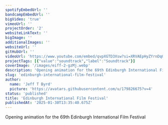 ```yaml
---
spotifyEmbedUrl: ''
bandcampEmbedUrl: ''
bigVideo: 'true'
vimeoUrl: ''
projectOrder: '2'
websiteLinkText: ''
bigImage: ''
additionalImages: ''
websiteUrl: ''
gitHubUrl: ''
videoUrl: 'https://www.youtube.com/embed/qvpXGTD3Xsw?si=XRVAEpHyZYrnDqOQ'
projectTags: [{"value":"soundtrack","label":"Soundtrack"}]
coverImage: '/images/eiff-2-gzMj.webp'
description: 'Opening animation for the 69th Edinburgh International Film Festival'
slug: 'edinburgh-international-film-festival'
author:
  name: 'Jeff T Byrd'
  picture: 'https://avatars.githubusercontent.com/u/179826675?v=4'
status: 'published'
title: 'Edinburgh International Film Festival'
publishedAt: '2025-01-30T13:35:40.675Z'
---
```


Opening animation for the 69th Edinburgh International Film Festival